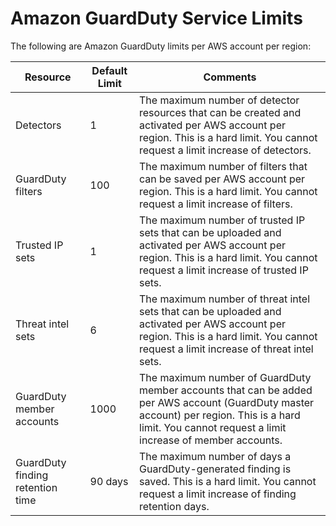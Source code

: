 # Amazon GuardDuty Service Limits<a name="guardduty_limits"></a>

The following are Amazon GuardDuty limits per AWS account per region:


| Resource | Default Limit | Comments | 
| --- | --- | --- | 
| Detectors | 1 | The maximum number of detector resources that can be created and activated per AWS account per region\. This is a hard limit\. You cannot request a limit increase of detectors\. | 
| GuardDuty filters | 100 | The maximum number of filters that can be saved per AWS account per region\. This is a hard limit\. You cannot request a limit increase of filters\. | 
| Trusted IP sets | 1 | The maximum number of trusted IP sets that can be uploaded and activated per AWS account per region\. This is a hard limit\. You cannot request a limit increase of trusted IP sets\. | 
| Threat intel sets | 6 | The maximum number of threat intel sets that can be uploaded and activated per AWS account per region\. This is a hard limit\. You cannot request a limit increase of threat intel sets\. | 
| GuardDuty member accounts | 1000 | The maximum number of GuardDuty member accounts that can be added per AWS account \(GuardDuty master account\) per region\. This is a hard limit\. You cannot request a limit increase of member accounts\. | 
| GuardDuty finding retention time | 90 days | The maximum number of days a GuardDuty\-generated finding is saved\. This is a hard limit\. You cannot request a limit increase of finding retention days\. | 